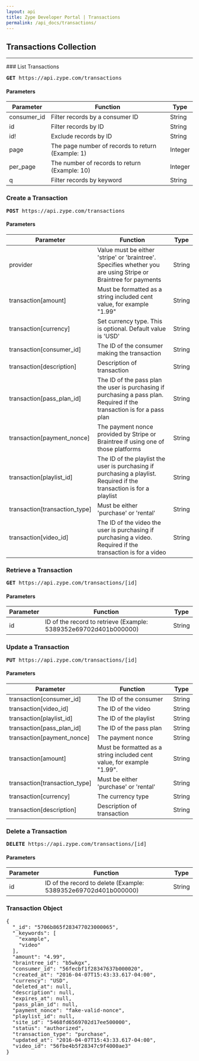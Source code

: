 ```yaml
---
layout: api
title: Zype Developer Portal | Transactions
permalink: /api_docs/transactions/
---
```


## Transactions Collection
<hr>
### List Transactions
<pre><b>GET</b> https://api.zype.com/transactions
</pre>

#### Parameters

Parameter | Function | Type
--------- | -------- | ----
consumer_id   | Filter records by a consumer ID | String
id        | Filter records by ID | String
id!       | Exclude records by ID | String
page | The page number of records to return (Example: 1) | Integer
per_page | The number of records to return (Example: 10) | Integer
q         | Filter records by keyword | String

### Create a Transaction
<pre><b>POST</b> https://api.zype.com/transactions
</pre>

#### Parameters

Parameter | Function | Type
--------- | -------- | ----
provider | Value must be either 'stripe' or 'braintree'. Specifies whether you are using Stripe or Braintree for payments | String
transaction[amount] | Must be formatted as a string included cent value, for example "1.99" | String
transaction[currency] | Set currency type. This is optional. Default value is 'USD' | String
transaction[consumer_id] | The ID of the consumer making the transaction | String
transaction[description] | Description of transaction | String
transaction[pass_plan_id] | The ID of the pass plan the user is purchasing if purchasing a pass plan. Required if the transaction is for a pass plan | String
transaction[payment_nonce] | The payment nonce provided by Stripe or Braintree if using one of those platforms | String
transaction[playlist_id] | The ID of the playlist the user is purchasing if purchasing a playlist. Required if the transaction is for a playlist | String
transaction[transaction_type] | Must be either 'purchase' or 'rental' | String
transaction[video_id] | The ID of the video the user is purchasing if purchasing a video. Required if the transaction is for a video | String

### Retrieve a Transaction
<pre><b>GET</b> https://api.zype.com/transactions/[id]
</pre>

#### Parameters

Parameter | Function | Type
--------- | -------- | ----
id        | ID of the record to retrieve (Example: 5389352e69702d401b000000) | String

### Update a Transaction
<pre><b>PUT</b> https://api.zype.com/transactions/[id]
</pre>

#### Parameters

Parameter | Function | Type
--------- | -------- | ----
transaction[consumer_id] | The ID of the consumer | String
transaction[video_id] | The ID of the video | String
transaction[playlist_id] | The ID of the playlist | String
transaction[pass_plan_id] | The ID of the pass plan | String
transaction[payment_nonce] | The payment nonce | String
transaction[amount] | Must be formatted as a string included cent value, for example "1.99".| String
transaction[transaction_type] | Must be either 'purchase' or 'rental' | String
transaction[currency] | The currency type | String
transaction[description] | Description of transaction | String

### Delete a Transaction
<pre><b>DELETE</b> https://api.zype.com/transactions/[id]
</pre>

#### Parameters

Parameter | Function | Type
--------- | -------- | ----
id        | ID of the record to delete (Example: 5389352e69702d401b000000) | String

### Transaction Object

<pre>
{
  "_id": "5706b865f283477023000065",
  "_keywords": [
    "example",
    "video"
  ],
  "amount": "4.99",
  "braintree_id": "b5wkgx",
  "consumer_id": "56fecbf1f28347637b000020",
  "created_at": "2016-04-07T15:43:33.617-04:00",
  "currency": "USD",
  "deleted_at": null,
  "description": null,
  "expires_at": null,
  "pass_plan_id": null,
  "payment_nonce": "fake-valid-nonce",
  "playlist_id": null,
  "site_id": "5468fd6569702d17ee500000",
  "status": "authorized",
  "transaction_type": "purchase",
  "updated_at": "2016-04-07T15:43:33.617-04:00",
  "video_id": "56fbe4b5f28347c9f4000ae3"
}
</pre>